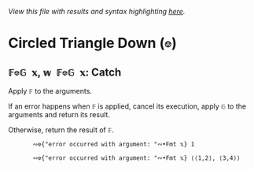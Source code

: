 *View this file with results and syntax highlighting [here](https://mlochbaum.github.io/BQN/help/catch.html).*

# Circled Triangle Down (`⎊`)

## `𝔽⎊𝔾 𝕩`, `𝕨 𝔽⎊𝔾 𝕩`: Catch

Apply `𝔽` to the arguments.

If an error happens when `𝔽` is applied, cancel its execution, apply `𝔾` to the arguments and return its result.

Otherwise, return the result of `𝔽`.

           ∾⎊{"error occurred with argument: "∾•Fmt 𝕩} 1

           ∾⎊{"error occurred with argument: "∾•Fmt 𝕩} ⟨⟨1,2⟩, ⟨3,4⟩⟩
